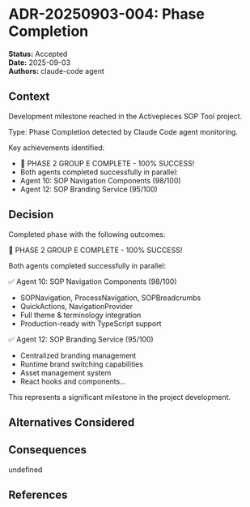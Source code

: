 # ADR-20250903-004: Phase Completion

**Status:** Accepted  
**Date:** 2025-09-03  
**Authors:** claude-code agent  

## Context

Development milestone reached in the Activepieces SOP Tool project.

Type: Phase
Completion detected by Claude Code agent monitoring.

Key achievements identified:
- 🎉 PHASE 2 GROUP E COMPLETE - 100% SUCCESS!
- Both agents completed successfully in parallel:
- Agent 10: SOP Navigation Components (98/100)
- Agent 12: SOP Branding Service (95/100)

## Decision

Completed phase with the following outcomes:

🎉 PHASE 2 GROUP E COMPLETE - 100% SUCCESS!

Both agents completed successfully in parallel:

✅ Agent 10: SOP Navigation Components (98/100)
- SOPNavigation, ProcessNavigation, SOPBreadcrumbs
- QuickActions, NavigationProvider
- Full theme & terminology integration
- Production-ready with TypeScript support

✅ Agent 12: SOP Branding Service (95/100)
- Centralized branding management
- Runtime brand switching capabilities
- Asset management system
- React hooks and components...

This represents a significant milestone in the project development.

## Alternatives Considered



## Consequences

undefined

## References


